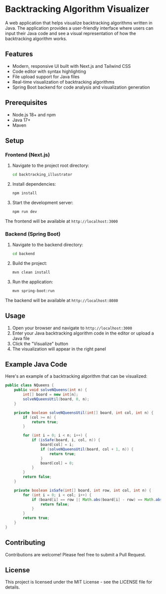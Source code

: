 # Backtracking Algorithm Visualizer

A web application that helps visualize backtracking algorithms written in Java. The application provides a user-friendly interface where users can input their Java code and see a visual representation of how the backtracking algorithm works.

## Features

- Modern, responsive UI built with Next.js and Tailwind CSS
- Code editor with syntax highlighting
- File upload support for Java files
- Real-time visualization of backtracking algorithms
- Spring Boot backend for code analysis and visualization generation

## Prerequisites

- Node.js 18+ and npm
- Java 17+
- Maven

## Setup

### Frontend (Next.js)

1. Navigate to the project root directory:
   ```bash
   cd backtracking_illustrator
   ```

2. Install dependencies:
   ```bash
   npm install
   ```

3. Start the development server:
   ```bash
   npm run dev
   ```

The frontend will be available at `http://localhost:3000`

### Backend (Spring Boot)

1. Navigate to the backend directory:
   ```bash
   cd backend
   ```

2. Build the project:
   ```bash
   mvn clean install
   ```

3. Run the application:
   ```bash
   mvn spring-boot:run
   ```

The backend will be available at `http://localhost:8080`

## Usage

1. Open your browser and navigate to `http://localhost:3000`
2. Enter your Java backtracking algorithm code in the editor or upload a Java file
3. Click the "Visualize" button
4. The visualization will appear in the right panel

## Example Java Code

Here's an example of a backtracking algorithm that can be visualized:

```java
public class NQueens {
    public void solveNQueens(int n) {
        int[] board = new int[n];
        solveNQueensUtil(board, 0, n);
    }

    private boolean solveNQueensUtil(int[] board, int col, int n) {
        if (col >= n) {
            return true;
        }

        for (int i = 0; i < n; i++) {
            if (isSafe(board, i, col, n)) {
                board[col] = i;
                if (solveNQueensUtil(board, col + 1, n)) {
                    return true;
                }
                board[col] = 0;
            }
        }
        return false;
    }

    private boolean isSafe(int[] board, int row, int col, int n) {
        for (int i = 0; i < col; i++) {
            if (board[i] == row || Math.abs(board[i] - row) == Math.abs(i - col)) {
                return false;
            }
        }
        return true;
    }
}
```

## Contributing

Contributions are welcome! Please feel free to submit a Pull Request.

## License

This project is licensed under the MIT License - see the LICENSE file for details.
